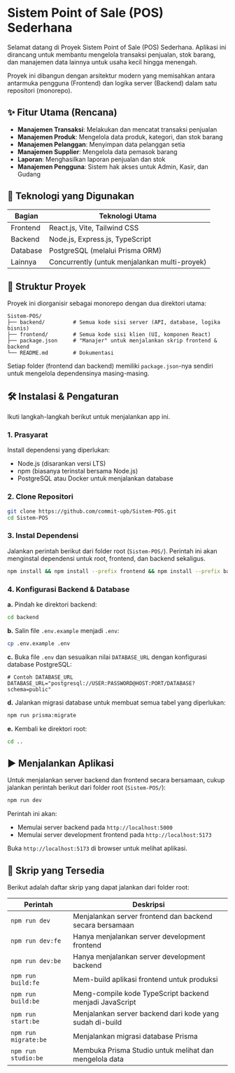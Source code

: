 # Sistem Point of Sale (POS) Sederhana

Selamat datang di Proyek Sistem Point of Sale (POS) Sederhana. Aplikasi ini dirancang untuk membantu mengelola transaksi penjualan, stok barang, dan manajemen data lainnya untuk usaha kecil hingga menengah.

Proyek ini dibangun dengan arsitektur modern yang memisahkan antara antarmuka pengguna (Frontend) dan logika server (Backend) dalam satu repositori (monorepo).

## ✨ Fitur Utama (Rencana)

- **Manajemen Transaksi**: Melakukan dan mencatat transaksi penjualan
- **Manajemen Produk**: Mengelola data produk, kategori, dan stok barang
- **Manajemen Pelanggan**: Menyimpan data pelanggan setia
- **Manajemen Supplier**: Mengelola data pemasok barang
- **Laporan**: Menghasilkan laporan penjualan dan stok
- **Manajemen Pengguna**: Sistem hak akses untuk Admin, Kasir, dan Gudang

## 🚀 Teknologi yang Digunakan

| Bagian | Teknologi Utama |
|--------|----------------|
| Frontend | React.js, Vite, Tailwind CSS |
| Backend | Node.js, Express.js, TypeScript |
| Database | PostgreSQL (melalui Prisma ORM) |
| Lainnya | Concurrently (untuk menjalankan multi-proyek) |

## 📂 Struktur Proyek

Proyek ini diorganisir sebagai monorepo dengan dua direktori utama:

```
Sistem-POS/
├── backend/         # Semua kode sisi server (API, database, logika bisnis)
├── frontend/        # Semua kode sisi klien (UI, komponen React)
├── package.json     # "Manajer" untuk menjalankan skrip frontend & backend
└── README.md        # Dokumentasi
```

Setiap folder (frontend dan backend) memiliki `package.json`-nya sendiri untuk mengelola dependensinya masing-masing.

## 🛠️ Instalasi & Pengaturan

Ikuti langkah-langkah berikut untuk menjalankan app ini.

### 1. Prasyarat

Install dependensi yang diperlukan:

- Node.js (disarankan versi LTS)
- npm (biasanya terinstal bersama Node.js)
- PostgreSQL atau Docker untuk menjalankan database

### 2. Clone Repositori

```bash
git clone https://github.com/commit-upb/Sistem-POS.git
cd Sistem-POS
```

### 3. Instal Dependensi

Jalankan perintah berikut dari folder root (`Sistem-POS/`). Perintah ini akan menginstal dependensi untuk root, frontend, dan backend sekaligus.

```bash
npm install && npm install --prefix frontend && npm install --prefix backend
```

### 4. Konfigurasi Backend & Database

**a.** Pindah ke direktori backend:

```bash
cd backend
```

**b.** Salin file `.env.example` menjadi `.env`:

```bash
cp .env.example .env
```

**c.** Buka file `.env` dan sesuaikan nilai `DATABASE_URL` dengan konfigurasi database PostgreSQL:

```env
# Contoh DATABASE_URL
DATABASE_URL="postgresql://USER:PASSWORD@HOST:PORT/DATABASE?schema=public"
```

**d.** Jalankan migrasi database untuk membuat semua tabel yang diperlukan:

```bash
npm run prisma:migrate
```

**e.** Kembali ke direktori root:

```bash
cd ..
```

## ▶️ Menjalankan Aplikasi

Untuk menjalankan server backend dan frontend secara bersamaan, cukup jalankan perintah berikut dari folder root (`Sistem-POS/`):

```bash
npm run dev
```

Perintah ini akan:

- Memulai server backend pada `http://localhost:5000` 
- Memulai server development frontend pada `http://localhost:5173`

Buka `http://localhost:5173` di browser untuk melihat aplikasi.

## 📜 Skrip yang Tersedia

Berikut adalah daftar skrip yang dapat jalankan dari folder root:

| Perintah | Deskripsi |
|----------|-----------|
| `npm run dev` | Menjalankan server frontend dan backend secara bersamaan |
| `npm run dev:fe` | Hanya menjalankan server development frontend |
| `npm run dev:be` | Hanya menjalankan server development backend |
| `npm run build:fe` | Mem-build aplikasi frontend untuk produksi |
| `npm run build:be` | Meng-compile kode TypeScript backend menjadi JavaScript |
| `npm run start:be` | Menjalankan server backend dari kode yang sudah di-build |
| `npm run migrate:be` | Menjalankan migrasi database Prisma |
| `npm run studio:be` | Membuka Prisma Studio untuk melihat dan mengelola data |

